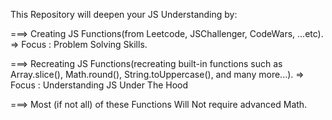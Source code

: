 This Repository will deepen your JS Understanding by: 

===>  Creating JS Functions(from Leetcode, JSChallenger, CodeWars, ...etc). => Focus : Problem Solving Skills.

===>  Recreating JS Functions(recreating built-in functions such as Array.slice(), Math.round(), String.toUppercase(), and many more...). => Focus : Understanding JS Under The Hood

===> Most (if not all) of these Functions Will Not require advanced Math.
